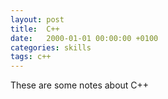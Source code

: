 ```yaml
---
layout: post
title:  C++
date:   2000-01-01 00:00:00 +0100
categories: skills
tags: c++
---
```

These are some notes about C++
